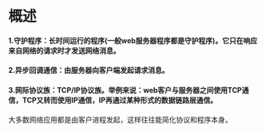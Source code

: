 # 概述
#### 1.守护程序：长时间运行的程序(一般web服务器程序都是守护程序)。它只在响应来自网络的请求时才发送网络消息。
#### 2.异步回调通信：由服务器向客户端发起请求消息。
#### 3.网际协议族：TCP/IP协议族。举例来说：web客户与服务器之间使用TCP通信，TCP又转而使用IP通信，IP再通过某种形式的数据链路层通信。
大多数网络应用都是由客户进程发起，这样往往能简化协议和程序本身。
